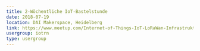 ```yaml
---
title: 2-Wöchentliche IoT-Bastelstunde
date: 2018-07-19
location: DAI Makerspace, Heidelberg
link: https://www.meetup.com/Internet-of-Things-IoT-LoRaWan-Infrastruktur-4-RheinNeckar/events/wgskdpyxkbzb/
usergroup: iotrn
type: usergroup
---
```


